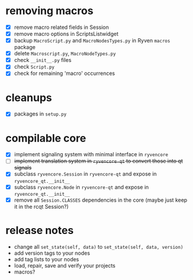 # removing macros

- [x] remove macro related fields in Session
- [x] remove macro options in ScriptsListwidget
- [x] backup `MacroScript.py` and `MacroNodesTypes.py` in Ryven `macros` package
- [x] delete `Macroscript.py`, `MacroNodeTypes.py`
- [x] check `__init__.py` files
- [x] check `Script.py`
- [x] check for remaining 'macro' occurrences

# cleanups

- [x] packages in `setup.py`

# compilable core

- [x] implement signaling system with minimal interface in `ryvencore`
- [ ] ~~implement translation system in `ryvencore-qt` to convert those into qt signals~~
- [X] subclass `ryvencore.Session` in `ryvencore-qt` and expose in `ryvencore_qt.__init__`
- [x] subclass `ryvencore.Node` in `ryvencore-qt` and expose in `ryvencore_qt.__init__`
- [x] remove all `Session.CLASSES` dependencies in the core (maybe just keep it in the rcqt Session?)

# release notes

- change all `set_state(self, data)` to `set_state(self, data, version)`
- add version tags to your nodes
- add tag lists to your nodes
- load, repair, save and verify your projects
- macros?
